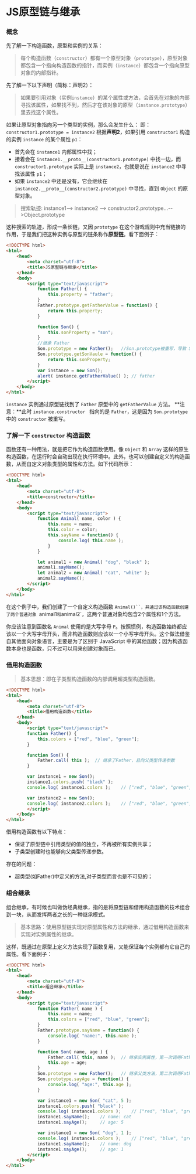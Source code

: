 # JS原型链与继承

### 概念

先了解一下构造函数，原型和实例的关系：
> 每个构造函数（`constructor`）都有一个原型对象（`prototype`），原型对象都包含一个指向构造函数的指针，而实例（`instance`）都包含一个指向原型对象的内部指针。

先了解一下以下声明（简称：声明2）：
> 如果要引用对象（实例`instance`）的某个属性或方法，会首先在对象的内部寻找该属性，如果找不到，然后才在该对象的原型（`instance.prototype`）里去找这个属性。

如果让原型对象指向另一个类型的实例，那么会发生什么：
即：`constructor1.prototype = instance2`
根据**声明2**，如果引用 `constructor1` 构造的实例 `instance` 的某个属性 `p1`：
- 首先会在 `instance1` 内部属性中找；
- 接着会在 `instance1.__proto__(constructor1.prototype)` 中找一边，而 `constructor1.prototype` 实际上是 `instance2`，也就是说在 `instance2` 中寻找该属性 `p1`；
- 如果 `instance2` 中还是没有，它会继续在 `instance2.__proto__(constructor2.prototype)` 中寻找，直到 `Object` 的原型对象。

> 搜索轨迹: instance1--> instance2 --> constructor2.prototype…-->Object.prototype

这种搜索的轨迹，形成一条长链，又因 `prototype` 在这个游戏规则中充当链接的作用，于是我们把这种实例与原型的链条称作**原型链**。看下面例子：

```html
<!DOCTYPE html>
<html>
    <head>
        <meta charset="utf-8">
        <title>JS原型链与继承</title>
    </head>
    <body>
        <script type="text/javascript">
            function Father() {
                this.property = "father";
            }
            Father.prototype.getFatherValue = function() {
                return this.property;
            }

            function Son() {
                this.sonProperty = "son";
            }
            //继承 Father
            Son.prototype = new Father();   //Son.prototype被重写，导致 Son.prototype.constructor 也一同被重写
            Son.prototype.getSonVaule = function() {
            	return this.sonProperty;
            }
            var instance = new Son();
            alert( instance.getFatherValue() ); // father
        </script>
    </body>
</html>
```

`instance` 实例通过原型链找到了 `Father` 原型中的 `getFatherValue` 方法。
**注意：**此时 `instance.constructor ` 指向的是 `Father`，这是因为 `Son.prototype` 中的 `constructor` 被重写。

### 了解一下 `constructor` 构造函数
函数还有一种用法，就是把它作为构造函数使用。像 `Object` 和 `Array` 这样的原生构造函数，在运行时会自动出现在执行环境中。此外，也可以创建自定义的构造函数，从而自定义对象类型的属性和方法。如下代码所示：

```html
<!DOCTYPE html>
<html>
    <head>
        <meta charset="utf-8">
        <title>constructor</title>
    </head>
    <body>
        <script type="text/javascript">
            function Animal( name, color ) {
                this.name = name;
                this.color = color;
                this.sayName = function() {
                    console.log( this.name );
                }
            }

            let animal1 = new Animal( "dog", "black" );
            animal1.sayName();
            let animal2 = new Animal( "cat", "white" );
            animal2.sayName();
        </script>
    </body>
</html>
```

在这个例子中，我们创建了一个自定义构造函数 `Animal()``，并通过该构造函数创建了两个普通对象 `animal1` 和 `animal2`，这两个普通对象均包含2个属性和1个方法。

你应该注意到函数名 `Animal` 使用的是大写字母 `P`。按照惯例，构造函数始终都应该以一个大写字母开头，而非构造函数则应该以一个小写字母开头。这个做法借鉴自其他面向对象语言，主要是为了区别于 JavaScript 中的其他函数；因为构造函数本身也是函数，只不过可以用来创建对象而已。

### 借用构造函数

> 基本思想：即在子类型构造函数的内部调用超类型构造函数。

```html
<!DOCTYPE html>
<html>
    <head>
        <meta charset="utf-8">
        <title>借用构造函数</title>
    </head>
    <body>
        <script type="text/javascript">
        function Father() {
            this.colors = ["red", "blue", "green"];
        }

        function Son() {
            Father.call( this );  // 继承了Father，且向父类型传递参数
        }

        var instance1 = new Son();
        instance1.colors.push( "black" );
        console.log( instance1.colors );    // ["red", "blue", "green", "black"]

        var instance2 = new Son();
        console.log( instance2.colors );    // ["red", "blue", "green"] - 可见引用类型值是独立的
        </script>
    </body>
</html>
```
借用构造函数有以下特点：
- 保证了原型链中引用类型的值的独立，不再被所有实例共享；
- 子类型创建时也能够向父类型传递参数。

存在的问题：
- 超类型(如Father)中定义的方法,对子类型而言也是不可见的；

### 组合继承
组合继承，有时候也叫做伪经典继承，指的是将原型链和借用构造函数的技术组合到一块，从而发挥两者之长的一种继承模式。

> 基本思路：使用原型链实现对原型属性和方法的继承，通过借用构造函数来实现对实例属性的继承。

这样，既通过在原型上定义方法实现了函数复用，又能保证每个实例都有它自己的属性。看下面例子：

```html
<!DOCTYPE html>
<html>
    <head>
        <meta charset="utf-8">
        <title>组合继承</title>
    </head>
    <body>
        <script type="text/javascript">
            function Father( name ) {
                this.name = name;
                this.colors = ["red", "blue", "green"];
            }
            Father.prototype.sayName = function() {
                console.log( "name:", this.name );
            }

            function Son( name, age ) {
                Father.call( this, name );  // 继承实例属性，第一次调用Father()
                this.age = age;
            }
            Son.prototype = new Father();   // 继承父类方法，第二次调用Father()
            Son.prototype.sayAge = function() {
                console.log( "age:", this.age );
            }

            var instance1 = new Son( "cat", 5 );
            instance1.colors.push( "black" );
            console.log( instance1.colors );    // ["red", "blue", "green", "black"]
            instance1.sayName();    // name: cat
            instance1.sayAge();     // age: 5

            var instance1 = new Son( "dog", 1 );
            console.log( instance1.colors );    // ["red", "blue", "green"]
            instance1.sayName();    // name: dog
            instance1.sayAge();     // age: 1
        </script>
    </body>
</html>
```
